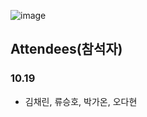 ![image](https://user-images.githubusercontent.com/87309905/196717568-03302885-8a3a-4c96-9c49-dbc2fb69d8af.png)

## Attendees(참석자)
### 10.19
- 김채린, 류승호, 박가온, 오다현
